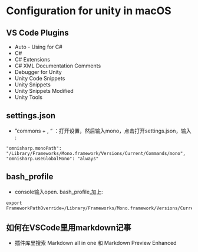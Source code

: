# Configuration for unity in macOS

## VS Code Plugins

- Auto - Using for C#
- C#
- C# Extensions
- C# XML Documentation Comments
- Debugger for Unity
- Unity Code Snippets
- Unity Snippets
- Unity Snippets Modified
- Unity Tools

## settings.json

- ”commons + , “ ：打开设置，然后输入mono，点击打开settings.json，输入   : 
```
"omnisharp.monoPath": "/Library/Frameworks/Mono.framework/Versions/Current/Commands/mono",
"omnisharp.useGlobalMono": "always"
```

## bash_profile

- console输入open. bash_profile,加上:
```
export FrameworkPathOverride=/Library/Frameworks/Mono.framework/Versions/Current
```

## 如何在VSCode里用markdown记事

  - 插件库里搜索 Markdown all in one 和 Markdown Preview Enhanced 